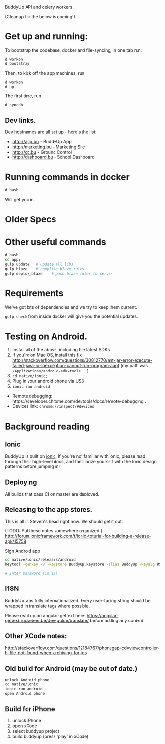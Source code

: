 BuddyUp API and celery workers.

(Cleanup for the below is coming!)

# Get up and running:

To bootstrap the codebase, docker and file-syncing, in one tab run:

```bash
d workon
d bootstrap
```

Then, to kick off the app machines, run

```bash
d workon
d up
```


The first time, run

```
d syncdb
```


## Dev links.

Dev hostnames are all set up - here's the list:

- http://app.bu - BuddyUp App
- http://marketing.bu - Marketing Site
- http://gc.bu - Ground Control
- http://dashboard.bu - School Dashboard


# Running commands in docker

```bash
d bash
```

Will get you in.


# Older Specs


# Other useful commands

```bash
d bash
cd app;
gulp update   # update all libs
gulp blaze    # complile blaze rules
gulp deploy_blaze    # push blaze rules to server
```


# Requirements

We've got lots of dependencies and we try to keep them current.

`gulp check` from inside docker will give you the potential updates.

# Testing on Android.

1. Install all of the above, including the latest SDKs.
2. If you're on Mac OS, install this fix: http://stackoverflow.com/questions/30812770/ant-jar-error-execute-failed-java-io-ioexception-cannot-run-program-aapt
  (my path was `/Applications/android-sdk-tools...`)
3. `cd native/ionic;`
4. Plug in your android phone via USB
5. `ionic run android`


- Remote debugging: https://developer.chrome.com/devtools/docs/remote-debugging .
- Devices link: `chrome://inspect/#devices`

# Background reading

## Ionic

BuddyUp is built on [ionic](http://ionicframework.com).  If you're not familiar with ionic, please read through their high-level docs, and familiarize yourself with the Ionic design patterns before jumping in!

## Deploying

All builds that pass CI on master are deployed.

## Releasing to the app stores.

This is all in Steven's head right now.  We should get it out.

(TODO: Put these notes somewhere organized.)
http://forum.ionicframework.com/t/ionic-toturial-for-building-a-release-apk/15758

Sign Android app

```bash
cd native/ionic/releases/android
keytool -genkey -v -keystore BuddyUp.keystore -alias BuddyUp -keyalg RSA -keysize 2048 -validity 10000

# Enter password (in 1p)
```

## I18N

BuddyUp was fully internationalized.  Every user-facing string should be wrapped in translate tags where possible.

Please read up on angular-gettext here: https://angular-gettext.rocketeer.be/dev-guide/translate/ before adding any content.


## Other XCode notes:

http://stackoverflow.com/questions/12184767/phonegap-cdvviewcontroller-h-file-not-found-when-archiving-for-ios


## Old build for Android (may be out of date.)

```bash
unlock Android phone
cd native/ionic
ionic run android
open Android phone
```

## Build for iPhone
1. unlock iPhone
1. open xCode
1. select buddyup project
1. build buddyup (press 'play' in xCode)

